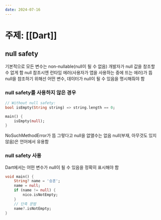 ```yaml
---
date: 2024-07-16
---
```

# 주제: [[Dart]]
## null safety
기본적으로 모든 변수는 non-nullable(null이 될 수 없음)
개발자가 null 값을 참조할 수 없게 함
null 참조시엔 런타임 에러(사용자가 앱을 사용하는 중에 뜨는 에러)가 뜸
null을 참조하기 위해선 어떤 변수, 데이터가 null이 될 수 있음을 명시해줘야 함
### null safety를 사용하지 않은 경우
```dart
// Without null safety:
bool isEmpty(String string) => string.length == 0;

main() {
	isEmpty(null);
}
```
NoSuchMethodError가 뜸
그렇다고 null을 없앨수는 없음
null(부재, 아무것도 있지 않음)은 언어에서 유용함

### null safety 사용
Dart에서는 어떤 변수가 null이 될 수 있음을 정확히 표시해야 함
```dart
void main() {
	String? name = '승훈';
	name = null;
	if (name != null) {
		nico.isNotEmpty;
	}
	// 단축 문법
	name?.isNotEmpty;
}
```